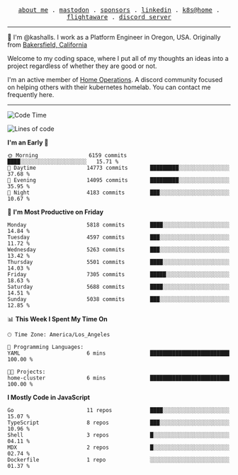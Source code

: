 <p align="center">
  <samp>
    <a href="https://jordanjones.org/">about me</a> .
    <a rel="me" href="https://mastodon.social/@kashall">mastodon</a> .
    <a href="https://github.com/sponsors/kashalls">sponsors</a> .
    <a href="https://linkedin.com/in/jordpjones">linkedin</a> .
    <a href="https://github.com/kashalls/home-cluster">k8s@home</a> .
    <a href="https://flightaware.com/adsb/stats/user/kashalls">flightaware</a> .
    <a href="https://discord.gg/V2WrCfqba9">discord server</a>
  </samp>
</p>

----------------------------------------------------------------

:wave: I'm @kashalls. I work as a Platform Engineer in Oregon, USA. Originally from [Bakersfield, California](https://maps.app.goo.gl/QQMtywTWghpXB6Tu6)

Welcome to my coding space, where I put all of my thoughts an ideas into a project regardless of whether they are good or not.

I'm an active member of [Home Operations](https://discord.gg/home-operations). A discord community focused on helping others with their kubernetes homelab. You can contact me frequently here.

----------------------------------------------------------------
<!--START_SECTION:waka-->
![Code Time](http://img.shields.io/badge/Code%20Time-2%2C442%20hrs%2021%20mins-blue)

![Lines of code](https://img.shields.io/badge/From%20Hello%20World%20I%27ve%20Written-10.2%20million%20lines%20of%20code-blue)

**I'm an Early 🐤** 

```text
🌞 Morning                6159 commits        ████░░░░░░░░░░░░░░░░░░░░░   15.71 % 
🌆 Daytime                14773 commits       █████████░░░░░░░░░░░░░░░░   37.68 % 
🌃 Evening                14095 commits       █████████░░░░░░░░░░░░░░░░   35.95 % 
🌙 Night                  4183 commits        ███░░░░░░░░░░░░░░░░░░░░░░   10.67 % 
```
📅 **I'm Most Productive on Friday** 

```text
Monday                   5818 commits        ████░░░░░░░░░░░░░░░░░░░░░   14.84 % 
Tuesday                  4597 commits        ███░░░░░░░░░░░░░░░░░░░░░░   11.72 % 
Wednesday                5263 commits        ███░░░░░░░░░░░░░░░░░░░░░░   13.42 % 
Thursday                 5501 commits        ████░░░░░░░░░░░░░░░░░░░░░   14.03 % 
Friday                   7305 commits        █████░░░░░░░░░░░░░░░░░░░░   18.63 % 
Saturday                 5688 commits        ████░░░░░░░░░░░░░░░░░░░░░   14.51 % 
Sunday                   5038 commits        ███░░░░░░░░░░░░░░░░░░░░░░   12.85 % 
```


📊 **This Week I Spent My Time On** 

```text
🕑︎ Time Zone: America/Los_Angeles

💬 Programming Languages: 
YAML                     6 mins              █████████████████████████   100.00 % 

🐱‍💻 Projects: 
home-cluster             6 mins              █████████████████████████   100.00 % 
```

**I Mostly Code in JavaScript** 

```text
Go                       11 repos            ████░░░░░░░░░░░░░░░░░░░░░   15.07 % 
TypeScript               8 repos             ███░░░░░░░░░░░░░░░░░░░░░░   10.96 % 
Shell                    3 repos             █░░░░░░░░░░░░░░░░░░░░░░░░   04.11 % 
MDX                      2 repos             █░░░░░░░░░░░░░░░░░░░░░░░░   02.74 % 
Dockerfile               1 repo              ░░░░░░░░░░░░░░░░░░░░░░░░░   01.37 % 
```




<!--END_SECTION:waka-->
